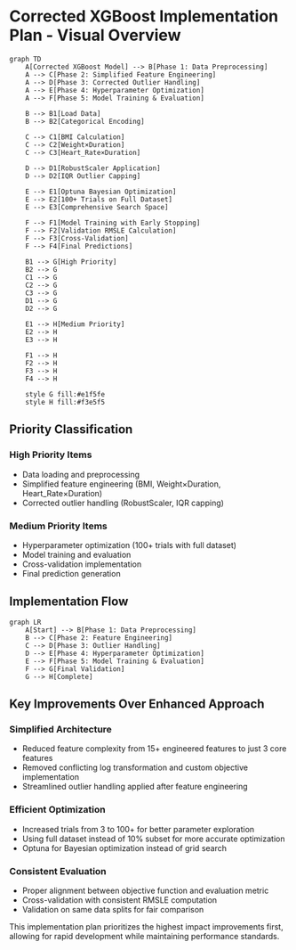 # Corrected XGBoost Implementation Plan - Visual Overview

```mermaid
graph TD
    A[Corrected XGBoost Model] --> B[Phase 1: Data Preprocessing]
    A --> C[Phase 2: Simplified Feature Engineering]
    A --> D[Phase 3: Corrected Outlier Handling]
    A --> E[Phase 4: Hyperparameter Optimization]
    A --> F[Phase 5: Model Training & Evaluation]
    
    B --> B1[Load Data]
    B --> B2[Categorical Encoding]
    
    C --> C1[BMI Calculation]
    C --> C2[Weight×Duration]
    C --> C3[Heart_Rate×Duration]
    
    D --> D1[RobustScaler Application]
    D --> D2[IQR Outlier Capping]
    
    E --> E1[Optuna Bayesian Optimization]
    E --> E2[100+ Trials on Full Dataset]
    E --> E3[Comprehensive Search Space]
    
    F --> F1[Model Training with Early Stopping]
    F --> F2[Validation RMSLE Calculation]
    F --> F3[Cross-Validation]
    F --> F4[Final Predictions]
    
    B1 --> G[High Priority]
    B2 --> G
    C1 --> G
    C2 --> G
    C3 --> G
    D1 --> G
    D2 --> G
    
    E1 --> H[Medium Priority]
    E2 --> H
    E3 --> H
    
    F1 --> H
    F2 --> H
    F3 --> H
    F4 --> H
    
    style G fill:#e1f5fe
    style H fill:#f3e5f5
```

## Priority Classification

### High Priority Items
- Data loading and preprocessing
- Simplified feature engineering (BMI, Weight×Duration, Heart_Rate×Duration)
- Corrected outlier handling (RobustScaler, IQR capping)

### Medium Priority Items
- Hyperparameter optimization (100+ trials with full dataset)
- Model training and evaluation
- Cross-validation implementation
- Final prediction generation

## Implementation Flow

```mermaid
graph LR
    A[Start] --> B[Phase 1: Data Preprocessing]
    B --> C[Phase 2: Feature Engineering]
    C --> D[Phase 3: Outlier Handling]
    D --> E[Phase 4: Hyperparameter Optimization]
    E --> F[Phase 5: Model Training & Evaluation]
    F --> G[Final Validation]
    G --> H[Complete]
```

## Key Improvements Over Enhanced Approach

### Simplified Architecture
- Reduced feature complexity from 15+ engineered features to just 3 core features
- Removed conflicting log transformation and custom objective implementation
- Streamlined outlier handling applied after feature engineering

### Efficient Optimization
- Increased trials from 3 to 100+ for better parameter exploration
- Using full dataset instead of 10% subset for more accurate optimization
- Optuna for Bayesian optimization instead of grid search

### Consistent Evaluation
- Proper alignment between objective function and evaluation metric
- Cross-validation with consistent RMSLE computation
- Validation on same data splits for fair comparison

This implementation plan prioritizes the highest impact improvements first, allowing for rapid development while maintaining performance standards.